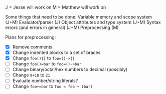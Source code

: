 J = Jesse will work on
M = Matthew will work on

Some things that need to be done:
  Variable memory and scope system (J+M)
  Evaluator/parser (J)
  Object attributes and type system (J+M)
  Syntax errors (and errors in general) (J+M)
  Preprocessing (M)

Plans for preprocessing:
  - [x] Remove comments
  - [x] Change indented blocks to a set of braces
  - [x] Change `foo(){}` to `foo=()->{}`
  - [ ] Change `foo()=bar` to `foo=()->bar`
  - [ ] Change binary/octal/hex numbers to decimal (possibly)
  - [ ] Change `9+10` to `21`
  - [ ] Evaluate number/string literals?
  - [ ] Change `foo+=bar` to `foo = foo + (bar)`